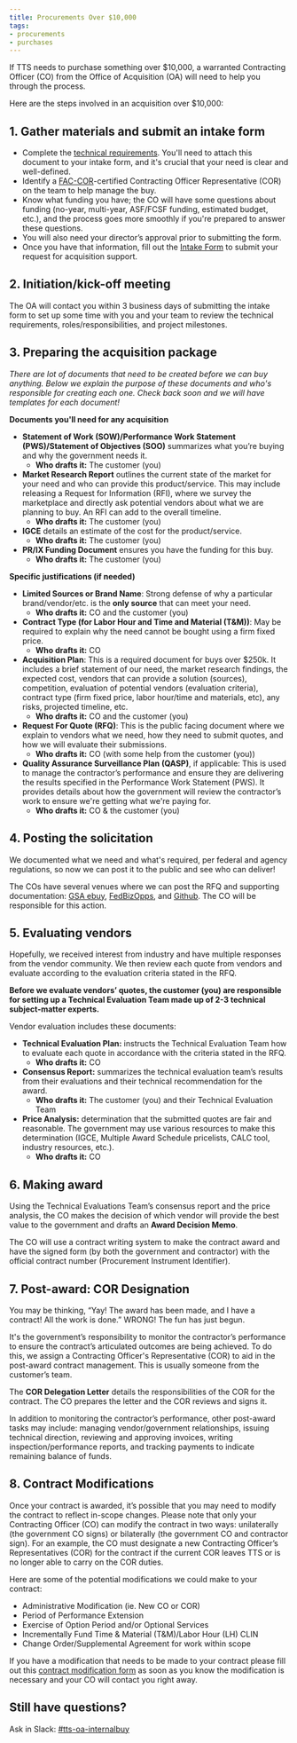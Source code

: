 ```yaml
---
title: Procurements Over $10,000
tags:
- procurements
- purchases
---
```


If TTS needs to purchase something over $10,000, a warranted Contracting Officer (CO) from the Office of Acquisition (OA) will need to help you through the process.

Here are the steps involved in an acquisition over $10,000:

## 1. Gather materials and submit an intake form

- Complete the [technical requirements](https://docs.google.com/document/d/1S_qfFI09uTth2Sx8RgWKqvlcOHxzCmdfn5h0DQYClc8/edit?usp=sharing). You'll need to attach this document to your intake form, and it's crucial that your need is clear and well-defined.
- Identify a [FAC-COR](https://docs.google.com/document/d/1HzbEv6yQn6pWYl1MDImeLW6ShedcRsekSCBe54Nsnc8/edit#heading=h.aizxbe137goh)-certified Contracting Officer Representative (COR) on the team to help manage the buy.
- Know what funding you have; the CO will have some questions about funding (no-year, multi-year, ASF/FCSF funding, estimated budget, etc.), and the process goes more smoothly if you're prepared to answer these questions.
- You will also need your director’s approval prior to submitting the form.
- Once you have that information, fill out the [Intake Form](https://docs.google.com/forms/d/e/1FAIpQLSeGoLWQ_6yEmxlrHuztlZWH6sX3t_0J0PPnzZxhwlK6nq1KoQ/viewform) to submit your request for acquisition support.

## 2. Initiation/kick-off meeting

The OA will contact you within 3 business days of submitting the intake form to set up some time with you and your team to review the technical requirements, roles/responsibilities, and project milestones.
  
## 3. Preparing the acquisition package

*There are lot of documents that need to be created before we can buy anything. Below we explain the purpose of these documents and who's responsible for creating each one. Check back soon and we will have templates for each document!*

**Documents you'll need for any acquisition**

- **Statement of Work (SOW)/Performance Work Statement (PWS)/Statement of Objectives (SOO)** summarizes what you’re buying and why the government needs it.
  - **Who drafts it:** The customer (you)
- **Market Research Report** outlines the current state of the market for your need and who can provide this product/service. This may include releasing a Request for Information (RFI), where we survey the marketplace and directly ask potential vendors about what we are planning to buy. An RFI can add to the overall timeline. 
  - **Who drafts it:** The customer (you)
- **IGCE** details an estimate of the cost for the product/service.
  - **Who drafts it:** The customer (you)
- **PR/IX Funding Document** ensures you have the funding for this buy.
  - **Who drafts it:** The customer (you)

**Specific justifications (if needed)**

- **Limited Sources or Brand Name**: Strong defense of why a particular brand/vendor/etc. is the **only source** that can meet your need.
  - **Who drafts it:** CO and the customer (you) 
- **Contract Type (for Labor Hour and Time and Material (T&M))**: May be required to explain why the need cannot be bought using a firm fixed price.
  - **Who drafts it:** CO
- **Acquisition Plan**: This is a required document for buys over $250k. It includes a brief statement of our need, the market research findings, the expected cost, vendors that can provide a solution (sources), competition, evaluation of potential vendors (evaluation criteria), contract type (firm fixed price, labor hour/time and materials, etc), any risks, projected timeline, etc.
  - **Who drafts it:** CO and the customer (you)
- **Request For Quote (RFQ)**: This is the public facing document where we explain to vendors what we need, how they need to submit quotes, and how we will evaluate their submissions.
  - **Who drafts it:** CO (with some help from the customer (you))
- **Quality Assurance Surveillance Plan (QASP)**, if applicable: This is used to manage the contractor’s performance and ensure they are delivering the results specified in the Performance Work Statement (PWS). It provides details about how the government will review the contractor’s work to ensure we're getting what we're paying for. 
  - **Who drafts it:** CO & the customer (you)
  
## 4. Posting the solicitation

We documented what we need and what's required, per federal and agency regulations, so now we can post it to the public and see who can deliver!

The COs have several venues where we can post the RFQ and supporting documentation: [GSA ebuy](https://www.ebuy.gsa.gov/advantage/ebuy/start_page.do), [FedBizOpps](https://www.fbo.gov/), and [Github](https://github.com/). The CO will be responsible for this action.

## 5. Evaluating vendors

Hopefully, we received interest from industry and have multiple responses from the vendor community. We then review each quote from  vendors and evaluate according to the evaluation criteria stated in the RFQ.

**Before we evaluate vendors’ quotes, the customer (you) are responsible for setting up a Technical Evaluation Team made up of 2-3 technical subject-matter experts.**

Vendor evaluation includes these documents:

- **Technical Evaluation Plan:** instructs the Technical Evaluation Team how to evaluate each quote in accordance with the criteria stated in the RFQ.
  - **Who drafts it:** CO
- **Consensus Report:** summarizes the technical evaluation team’s results from their evaluations and their technical recommendation for the award.
  - **Who drafts it:** The customer (you) and their Technical Evaluation Team
- **Price Analysis:** determination that the submitted quotes are fair and reasonable. The government may use various resources to make this determination (IGCE, Multiple Award Schedule pricelists, CALC tool, industry resources, etc.).
  - **Who drafts it:** CO

## 6. Making award

Using the Technical Evaluations Team’s consensus report and the price analysis, the CO makes the decision of which vendor will provide the best value to the government and drafts an **Award Decision Memo**.

The CO will use a contract writing system to make the contract award and have the signed form (by both the government and contractor) with the official contract number (Procurement Instrument Identifier).

## 7. Post-award: COR Designation
  
You may be thinking, “Yay! The award has been made, and I have a contract! All the work is done.” WRONG! The fun has just begun.

It's the government’s responsibility to monitor the contractor’s performance to ensure the contract’s articulated outcomes are being achieved. To do this, we assign a Contracting Officer's Representative (COR) to aid in the post-award contract management. This is usually someone from the customer’s team.

The **COR Delegation Letter** details the responsibilities of the COR for the contract. The CO prepares the letter and the COR reviews and signs it.

In addition to monitoring the contractor’s performance, other post-award tasks may include: managing vendor/government relationships, issuing technical direction, reviewing and approving invoices, writing inspection/performance reports, and tracking payments to indicate remaining balance of funds. 

## 8. Contract Modifications

Once your contract is awarded, it’s possible that you may need to modify the contract to reflect in-scope changes. Please note that only your Contracting Officer (CO) can modify the contract in two ways: unilaterally (the government CO signs) or bilaterally (the government CO and contractor sign). For an example, the CO must designate a new Contracting Officer’s Representatives (COR) for the contract if the current COR leaves TTS or is no longer able to carry on the COR duties.

Here are some of the potential modifications we could make to your contract:

- Administrative Modification (ie. New CO or COR)
- Period of Performance Extension 
- Exercise of Option Period and/or Optional Services 
- Incrementally Fund Time & Material (T&M)/Labor Hour (LH) CLIN 
- Change Order/Supplemental Agreement for work within scope

If you have a modification that needs to be made to your contract please fill out this [contract modification form](https://docs.google.com/forms/d/e/1FAIpQLSem56QHnAqOiUYlGltNIFugRtWn_QAA43L_LGF0-jK3p5Q-kw/viewform) as soon as you know the modification is necessary and your CO will contact you right away.

## Still have questions?

Ask in Slack: [#tts-oa-internalbuy](https://gsa-tts.slack.com/messages/tts-oa-internalbuy/)
